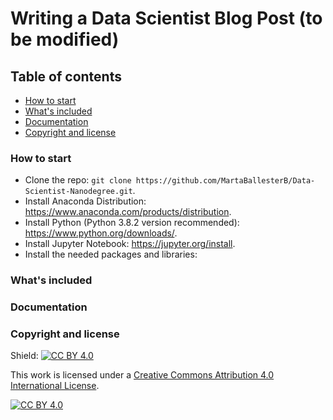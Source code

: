 # Writing a Data Scientist Blog Post (to be modified)


## Table of contents

- [How to start](#how-to-start)
- [What's included](#whats-included)
- [Documentation](#documentation)
- [Copyright and license](#copyright-and-license)

### How to start

- Clone the repo: `git clone https://github.com/MartaBallesterB/Data-Scientist-Nanodegree.git`.
- Install Anaconda Distribution: https://www.anaconda.com/products/distribution.
- Install Python (Python 3.8.2 version recommended): https://www.python.org/downloads/.
- Install Jupyter Notebook: https://jupyter.org/install.
- Install the needed packages and libraries: 


### What's included

### Documentation

### Copyright and license

Shield: [![CC BY 4.0][cc-by-shield]][cc-by]

This work is licensed under a
[Creative Commons Attribution 4.0 International License][cc-by].

[![CC BY 4.0][cc-by-image]][cc-by]

[cc-by]: http://creativecommons.org/licenses/by/4.0/
[cc-by-image]: https://i.creativecommons.org/l/by/4.0/88x31.png
[cc-by-shield]: https://img.shields.io/badge/License-CC%20BY%204.0-lightgrey.svg
